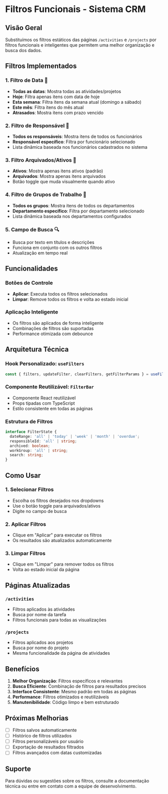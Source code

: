 # Filtros Funcionais - Sistema CRM

## Visão Geral

Substituímos os filtros estáticos das páginas `/activities` e `/projects` por filtros funcionais e inteligentes que permitem uma melhor organização e busca dos dados.

## Filtros Implementados

### 1. **Filtro de Data** 📅
- **Todas as datas**: Mostra todas as atividades/projetos
- **Hoje**: Filtra apenas itens com data de hoje
- **Esta semana**: Filtra itens da semana atual (domingo a sábado)
- **Este mês**: Filtra itens do mês atual
- **Atrasados**: Mostra itens com prazo vencido

### 2. **Filtro de Responsável** 👤
- **Todos os responsáveis**: Mostra itens de todos os funcionários
- **Responsável específico**: Filtra por funcionário selecionado
- Lista dinâmica baseada nos funcionários cadastrados no sistema

### 3. **Filtro Arquivados/Ativos** 📁
- **Ativos**: Mostra apenas itens ativos (padrão)
- **Arquivados**: Mostra apenas itens arquivados
- Botão toggle que muda visualmente quando ativo

### 4. **Filtro de Grupos de Trabalho** 🏢
- **Todos os grupos**: Mostra itens de todos os departamentos
- **Departamento específico**: Filtra por departamento selecionado
- Lista dinâmica baseada nos departamentos configurados

### 5. **Campo de Busca** 🔍
- Busca por texto em títulos e descrições
- Funciona em conjunto com os outros filtros
- Atualização em tempo real

## Funcionalidades

### Botões de Controle
- **Aplicar**: Executa todos os filtros selecionados
- **Limpar**: Remove todos os filtros e volta ao estado inicial

### Aplicação Inteligente
- Os filtros são aplicados de forma inteligente
- Combinações de filtros são suportadas
- Performance otimizada com debounce

## Arquitetura Técnica

### Hook Personalizado: `useFilters`
```typescript
const { filters, updateFilter, clearFilters, getFilterParams } = useFilters();
```

### Componente Reutilizável: `FilterBar`
- Componente React reutilizável
- Props tipadas com TypeScript
- Estilo consistente em todas as páginas

### Estrutura de Filtros
```typescript
interface FilterState {
  dateRange: 'all' | 'today' | 'week' | 'month' | 'overdue';
  responsibleId: 'all' | string;
  archived: boolean;
  workGroup: 'all' | string;
  search: string;
}
```

## Como Usar

### 1. Selecionar Filtros
- Escolha os filtros desejados nos dropdowns
- Use o botão toggle para arquivados/ativos
- Digite no campo de busca

### 2. Aplicar Filtros
- Clique em "Aplicar" para executar os filtros
- Os resultados são atualizados automaticamente

### 3. Limpar Filtros
- Clique em "Limpar" para remover todos os filtros
- Volta ao estado inicial da página

## Páginas Atualizadas

### `/activities`
- Filtros aplicados às atividades
- Busca por nome da tarefa
- Filtros funcionais para todas as visualizações

### `/projects`
- Filtros aplicados aos projetos
- Busca por nome do projeto
- Mesma funcionalidade da página de atividades

## Benefícios

1. **Melhor Organização**: Filtros específicos e relevantes
2. **Busca Eficiente**: Combinação de filtros para resultados precisos
3. **Interface Consistente**: Mesmo padrão em todas as páginas
4. **Performance**: Filtros otimizados e reutilizáveis
5. **Manutenibilidade**: Código limpo e bem estruturado

## Próximas Melhorias

- [ ] Filtros salvos automaticamente
- [ ] Histórico de filtros utilizados
- [ ] Filtros personalizáveis por usuário
- [ ] Exportação de resultados filtrados
- [ ] Filtros avançados com datas customizadas

## Suporte

Para dúvidas ou sugestões sobre os filtros, consulte a documentação técnica ou entre em contato com a equipe de desenvolvimento.
